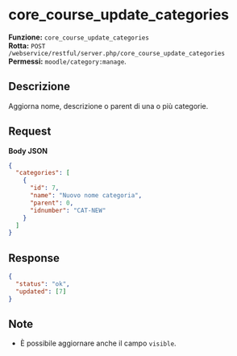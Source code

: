 # core_course_update_categories

**Funzione:** `core_course_update_categories`  
**Rotta:** `POST /webservice/restful/server.php/core_course_update_categories`  
**Permessi:** `moodle/category:manage`.

## Descrizione
Aggiorna nome, descrizione o parent di una o più categorie.

## Request
**Body JSON**
```json
{
  "categories": [
    {
      "id": 7,
      "name": "Nuovo nome categoria",
      "parent": 0,
      "idnumber": "CAT-NEW"
    }
  ]
}
```

## Response
```json
{
  "status": "ok",
  "updated": [7]
}
```

## Note
- È possibile aggiornare anche il campo `visible`.
